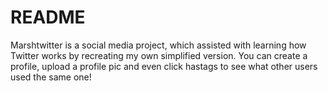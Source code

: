 # README

Marshtwitter is a social media project, which assisted with learning how Twitter works by recreating my own simplified version. You can create a profile, upload a profile pic and even click hastags to see what other users used the same one!
